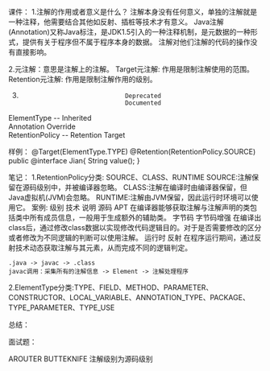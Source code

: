 课件：
1.注解的作用或者意义是什么？
 注解本身没有任何意义，单独的注解就是一种注释，他需要结合其他如反射、插桩等技术才有意义。
 Java注解(Annotation)又称Java标注，是JDK1.5引入的一种注释机制，是元数据的一种形式，提供有关于程序但不属于程序本身的数据。
 注解对他们注解的代码的操作没有直接影响。

2.元注解：意思是注解上的注解。
  Target元注解: 作用是限制注解使用的范围。
  Retention元注解: 作用是限制注解作用的级别。

3.
                                    Deprecated
                                    Documented
 ElementType     --                 Inherited            
                    Annotation      Override  
 RetentionPolicy --                 Retention
                                    Target

 

 样例：
 @Target(ElementType.TYPE)
 @Retention(RetentionPolicy.SOURCE)
 public @interface Jian{
    String value();
 }


笔记：
 1.RetentionPolicy分类: SOURCE、CLASS、RUNTIME
    SOURCE:注解保留在源码级别中，并被编译器忽略。
    CLASS:注解在编译时由编译器保留，但Java虚拟机(JVM)会忽略。
    RUNTIME:注解由JVM保留，因此运行时环境可以使用它。
 案例:
    级别      技术              说明
    源码      APT              在编译器能够获取注解与注解声明的类包括类中所有成员信息，一般用于生成额外的辅助类。
    字节码    字节码增强         在编译出class后，通过修改class数据以实现修改代码逻辑目的。对于是否需要修改的区分或者修改为不同逻辑的判断可以使用注解。
    运行时    反射              在程序运行期间，通过反射技术动态获取注解与其元素，从而完成不同的逻辑判定。

    .java -> javac -> .class 
    javac调用：采集所有的注解信息 -> Element -> 注解处理程序

 2.ElementType分类:TYPE、FIELD、METHOD、PARAMETER、CONSTRUCTOR、LOCAL_VARIABLE、ANNOTATION_TYPE、PACKAGE、TYPE_PARAMETER、TYPE_USE

总结：

面试题：


AROUTER BUTTEKNIFE 注解级别为源码级别





   